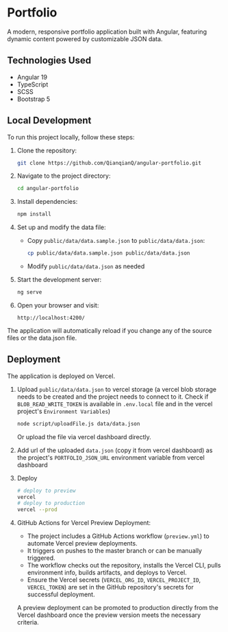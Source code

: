 # Portfolio

A modern, responsive portfolio application built with Angular, featuring dynamic content powered by customizable JSON data.

## Technologies Used

- Angular 19
- TypeScript
- SCSS
- Bootstrap 5

## Local Development

To run this project locally, follow these steps:

1. Clone the repository:
   ```bash
   git clone https://github.com/QianqianQ/angular-portfolio.git
   ```

2. Navigate to the project directory:
   ```bash
   cd angular-portfolio
   ```

3. Install dependencies:
   ```bash
   npm install
   ```

4. Set up and modify the data file:
   - Copy `public/data/data.sample.json` to `public/data/data.json`:
     ```bash
     cp public/data/data.sample.json public/data/data.json
     ```
   - Modify `public/data/data.json` as needed

5. Start the development server:
   ```bash
   ng serve
   ```

6. Open your browser and visit:
   ```
   http://localhost:4200/
   ```

The application will automatically reload if you change any of the source files or the data.json file.

## Deployment

The application is deployed on Vercel.

1. Upload `public/data/data.json` to vercel storage
(a vercel blob storage needs to be created and the project needs to connect to it.
Check if `BLOB_READ_WRITE_TOKEN` is available in `.env.local` file and in the vercel project's `Environment Variables`)
   ```bash
   node script/uploadFile.js data/data.json
   ```
   Or upload the file via vercel dashboard directly.

2. Add url of the uploaded `data.json` (copy it from vercel dashboard) as the project's `PORTFOLIO_JSON_URL` environment variable from vercel dashboard

3. Deploy
   ```bash
   # deploy to preview 
   vercel
   # deploy to production
   vercel --prod
   ```

4. GitHub Actions for Vercel Preview Deployment:
   - The project includes a GitHub Actions workflow (`preview.yml`) to automate Vercel preview deployments.
   - It triggers on pushes to the master branch or can be manually triggered.
   - The workflow checks out the repository, installs the Vercel CLI, pulls environment info, builds artifacts, and deploys to Vercel.
   - Ensure the Vercel secrets (`VERCEL_ORG_ID`, `VERCEL_PROJECT_ID`, `VERCEL_TOKEN`) are set in the GitHub repository's secrets for successful deployment.

   A preview deployment can be promoted to production directly from the Vercel dashboard once the preview version meets the necessary criteria.
